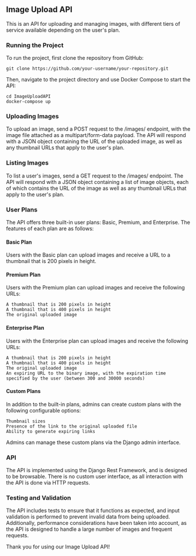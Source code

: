 <h2>Image Upload API</h2>

This is an API for uploading and managing images, with different tiers of service available depending on the user's plan.

<h3>Running the Project</h3>
To run the project, first clone the repository from GitHub:

    git clone https://github.com/your-username/your-repository.git
Then, navigate to the project directory and use Docker Compose to start the API:
    
    cd ImageUploadAPI
    docker-compose up

<h3>Uploading Images</h3>

To upload an image, send a POST request to the /images/ endpoint, with the image file attached as a multipart/form-data payload. The API will respond with a JSON object containing the URL of the uploaded image, as well as any thumbnail URLs that apply to the user's plan.

<h3>Listing Images</h3>

To list a user's images, send a GET request to the /images/ endpoint. The API will respond with a JSON object containing a list of image objects, each of which contains the URL of the image as well as any thumbnail URLs that apply to the user's plan.

<h3>User Plans</h3>

The API offers three built-in user plans: Basic, Premium, and Enterprise. The features of each plan are as follows:

<h4>Basic Plan</h4>

Users with the Basic plan can upload images and receive a URL to a thumbnail that is 200 pixels in height.

<h4>Premium Plan</h4>

Users with the Premium plan can upload images and receive the following URLs:

    A thumbnail that is 200 pixels in height
    A thumbnail that is 400 pixels in height
    The original uploaded image

<h4>Enterprise Plan</h4>

Users with the Enterprise plan can upload images and receive the following URLs:

    A thumbnail that is 200 pixels in height
    A thumbnail that is 400 pixels in height
    The original uploaded image
    An expiring URL to the binary image, with the expiration time specified by the user (between 300 and 30000 seconds)

<h4>Custom Plans</h4>

In addition to the built-in plans, admins can create custom plans with the following configurable options:

    Thumbnail sizes
    Presence of the link to the original uploaded file
    Ability to generate expiring links

Admins can manage these custom plans via the Django admin interface.

<h3>API</h3>

The API is implemented using the Django Rest Framework, and is designed to be browsable. There is no custom user interface, as all interaction with the API is done via HTTP requests.

<h3>Testing and Validation</h3>

The API includes tests to ensure that it functions as expected, and input validation is performed to prevent invalid data from being uploaded. Additionally, performance considerations have been taken into account, as the API is designed to handle a large number of images and frequent requests.

Thank you for using our Image Upload API!